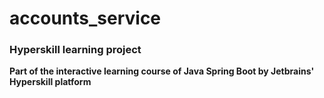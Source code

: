 # accounts_service
### Hyperskill learning project
**Part of the interactive learning course of Java Spring Boot by Jetbrains' Hyperskill platform**
